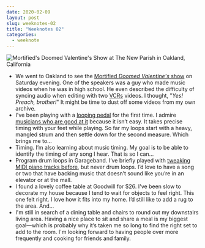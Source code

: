 ```yaml
---
date: 2020-02-09
layout: post
slug: weeknotes-02
title: "Weeknotes 02"
categories:
  - weeknote
---
```


![Mortified's Doomed Valentine's Show at The New Parish in Oakland, California](/assets/images/2020/2020-02-08-mortified.jpg)

- We went to Oakland to see the [Mortified _Doomed Valentine's_ show](http://getmortified.com) on Saturday evening. One of the speakers was a guy who made music videos when he was in high school. He even described the difficulty of syncing audio when editing with two [VCRs](https://en.wikipedia.org/wiki/Videocassette_recorder) videos. I thought, "_Yes! Preach, brother!_" It might be time to dust off some videos from my own archive.
- I've been playing with a [looping pedal](https://www.boss.info/us/products/rc-10r/) for the first time. I admire [musicians who are good at it](https://www.youtube.com/watch?v=ICrWn2ZpE3w) because it isn’t easy. It takes precise timing with your feet while playing. So far my loops start with a heavy, mangled strum and then settle down for the second measure. Which brings me to…
- Timing. I’m also learning about music timing. My goal is to be able to identify the timing of any song I hear. That is so I can…
- Program drum loops in Garageband. I’ve briefly played with [tweaking MIDI piano tracks before](https://soundcloud.com/rob/westworld-piano-arpeggio), but never drum loops. I’d love to have a song or two that have backing music that doesn’t sound like you’re in an elevator or at the mall.
- I found a lovely coffee table at Goodwill for $26. I've been slow to decorate my house because I tend to wait for objects to feel right. This one felt right. I love how it fits into my home. I’d still like to add a rug to the area. And...
- I'm still in search of a dining table and chairs to round out my downstairs living area. Having a nice place to sit and share a meal is my biggest goal—which is probably why it’s taken me so long to find the right set to add to the room. I'm looking forward to having people over more frequently and cooking for friends and family.
